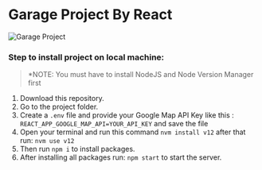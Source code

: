 
# Garage Project By React
![Garage Project](https://i.ibb.co/s2W57S8/Screenshot-from-2023-02-06-11-46-00.png)
 ### Step to install project on local machine:

> *NOTE: You must have to install NodeJS and Node Version Manager
> first

 1. Download this repository.
 2. Go to the project folder.
 3. Create a  `.env`  file and provide your Google Map API Key like this : `REACT_APP_GOOGLE_MAP_API=YOUR_API_KEY` and save the file
 4. Open your terminal and run this command `nvm install v12` after that run: `nvm use v12`
 5. Then run `npm i` to install packages.
 6. After installing all packages run: `npm start` to start the server.


